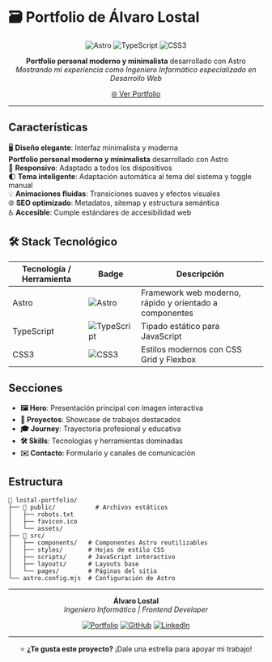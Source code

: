 # 🗃️ Portfolio de Álvaro Lostal

<div align="center">

![Astro](https://img.shields.io/badge/Astro-FF5D01?style=for-the-badge&logo=astro&logoColor=white)
![TypeScript](https://img.shields.io/badge/TypeScript-007ACC?style=for-the-badge&logo=typescript&logoColor=white)
![CSS3](https://img.shields.io/badge/CSS3-1572B6?style=for-the-badge&logo=css3&logoColor=white)

**Portfolio personal moderno y minimalista** desarrollado con Astro  
_Mostrando mi experiencia como Ingeniero Informático especializado en Desarrollo Web_

[🌐 Ver Portfolio](https://lostal.dev)

</div>

---

## Características

🖥️ **Diseño elegante**: Interfaz minimalista y moderna  
**Portfolio personal moderno y minimalista** desarrollado con Astro  
📱 **Responsivo**: Adaptado a todos los dispositivos  
🌓 **Tema inteligente**: Adaptación automática al tema del sistema y toggle manual  
💡 **Animaciones fluidas**: Transiciones suaves y efectos visuales  
🌐 **SEO optimizado**: Metadatos, sitemap y estructura semántica  
♿ **Accesible**: Cumple estándares de accesibilidad web

## 🛠️ Stack Tecnológico

| Tecnología / Herramienta | Badge | Descripción |
|-------------------------|-------|-------------|
| Astro                   | ![Astro](https://img.shields.io/badge/Astro-FF5D01?style=for-the-badge&logo=astro&logoColor=white) | Framework web moderno, rápido y orientado a componentes |
| TypeScript              | ![TypeScript](https://img.shields.io/badge/TypeScript-007ACC?style=for-the-badge&logo=typescript&logoColor=white) | Tipado estático para JavaScript |
| CSS3                    | ![CSS3](https://img.shields.io/badge/CSS3-1572B6?style=for-the-badge&logo=css3&logoColor=white) | Estilos modernos con CSS Grid y Flexbox |

## Secciones

- **🖼️ Hero**: Presentación principal con imagen interactiva
- **📁 Proyectos**: Showcase de trabajos destacados
- **🎓 Journey**: Trayectoria profesional y educativa
- **🛠️ Skills**: Tecnologías y herramientas dominadas
- **✉️ Contacto**: Formulario y canales de comunicación

## Estructura

```
📁 lostal-portfolio/
├── 📁 public/           # Archivos estáticos
│   ├── robots.txt
│   ├── favicon.ico
│   └── assets/
├── 📁 src/
│   ├── components/   # Componentes Astro reutilizables
│   ├── styles/       # Hojas de estilo CSS
│   ├── scripts/      # JavaScript interactivo
│   ├── layouts/      # Layouts base
│   └── pages/        # Páginas del sitio
└── astro.config.mjs  # Configuración de Astro
```

---

<div align="center">

**Álvaro Lostal**  
_Ingeniero Informático | Frontend Developer_

[![Portfolio](https://img.shields.io/badge/Portfolio-lostal.dev-d5bd37?style=for-the-badge&logo=astro&logoColor=white)](https://lostal.dev)
[![GitHub](https://img.shields.io/badge/GitHub-alvarolostal-181717?style=for-the-badge&logo=github&logoColor=white)](https://github.com/alvarolostal)
[![LinkedIn](https://img.shields.io/badge/LinkedIn-Álvaro%20Lostal-0A66C2?style=for-the-badge&logo=linkedin&logoColor=white)](https://linkedin.com/in/alvarolostal)

</div>

---

<div align="center">

⭐ **¿Te gusta este proyecto?** ¡Dale una estrella para apoyar mi trabajo!

</div>
